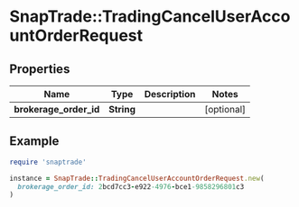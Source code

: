 # SnapTrade::TradingCancelUserAccountOrderRequest

## Properties

| Name | Type | Description | Notes |
| ---- | ---- | ----------- | ----- |
| **brokerage_order_id** | **String** |  | [optional] |

## Example

```ruby
require 'snaptrade'

instance = SnapTrade::TradingCancelUserAccountOrderRequest.new(
  brokerage_order_id: 2bcd7cc3-e922-4976-bce1-9858296801c3
)
```

